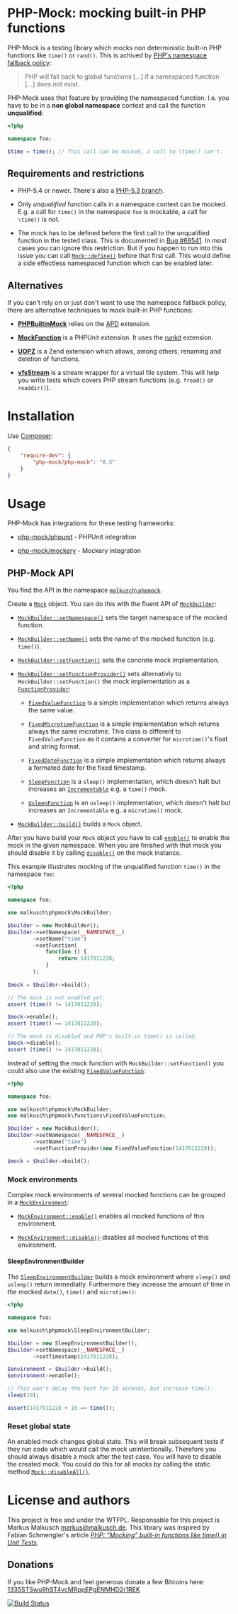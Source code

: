 # PHP-Mock: mocking built-in PHP functions

PHP-Mock is a testing library which mocks non deterministic built-in PHP functions like
`time()` or `rand()`. This is achived by [PHP's namespace fallback policy](http://php.net/manual/en/language.namespaces.fallback.php):

> PHP will fall back to global functions […]
> if a namespaced function […] does not exist.

PHP-Mock uses that feature by providing the namespaced function. I.e. you have
to be in a **non global namespace** context and call the function
**unqualified**:

```php
<?php

namespace foo;

$time = time(); // This call can be mocked, a call to \time() can't.
```

## Requirements and restrictions

* PHP-5.4 or newer. There's also a [PHP-5.3 branch](https://github.com/php-mock/php-mock/tree/php-5.3).

* Only *unqualified* function calls in a namespace context can be mocked.
  E.g. a call for `time()` in the namespace `foo` is mockable,
  a call for `\time()` is not.

* The mock has to be defined before the first call to the unqualified function
  in the tested class. This is documented in [Bug #68541](https://bugs.php.net/bug.php?id=68541).
  In most cases you can ignore this restriction. But if you happen to run into
  this issue you can call [`Mock::define()`](http://php-mock.github.io/php-mock/api/class-malkusch.phpmock.Mock.html#_define)
  before that first call. This would define a side effectless namespaced
  function which can be enabled later.

## Alternatives

If you can't rely on or just don't want to use the namespace fallback policy,
there are alternative techniques to mock built-in PHP functions:

* [**PHPBuiltinMock**](https://github.com/jadell/PHPBuiltinMock) relies on
  the [APD](http://php.net/manual/en/book.apd.php) extension.

* [**MockFunction**](https://github.com/tcz/phpunit-mockfunction) is a PHPUnit
  extension. It uses the [runkit](http://php.net/manual/en/book.runkit.php) extension.

* [**UOPZ**](https://github.com/krakjoe/uopz) is a Zend extension which
  allows, among others, renaming and deletion of functions.

* [**vfsStream**](https://github.com/mikey179/vfsStream) is a stream wrapper for
  a virtual file system. This will help you write tests which covers PHP
  stream functions (e.g. `fread()` or `readdir()`).

# Installation

Use [Composer](https://getcomposer.org/):

```json
{
    "require-dev": {
        "php-mock/php-mock": "0.5"
    }
}
```


# Usage

PHP-Mock has integrations for these testing frameworks:

- [php-mock/phpunit](https://github.com/php-mock/phpunit) - PHPUnit integration

- [php-mock/mockery](https://github.com/php-mock/mockery) - Mockery integration

## PHP-Mock API

You find the API in the namespace
[`malkusch\phpmock`](http://php-mock.github.io/php-mock/api/namespace-malkusch.phpmock.html).

Create a [`Mock`](http://php-mock.github.io/php-mock/api/class-malkusch.phpmock.Mock.html)
object. You can do this with the fluent API of [`MockBuilder`](http://php-mock.github.io/php-mock/api/class-malkusch.phpmock.MockBuilder.html):

* [`MockBuilder::setNamespace()`](http://php-mock.github.io/php-mock/api/class-malkusch.phpmock.MockBuilder.html#_setNamespace)
  sets the target namespace of the mocked function.

* [`MockBuilder::setName()`](http://php-mock.github.io/php-mock/api/class-malkusch.phpmock.MockBuilder.html#_setName)
  sets the name of the mocked function (e.g. `time()`).

* [`MockBuilder::setFunction()`](http://php-mock.github.io/php-mock/api/class-malkusch.phpmock.MockBuilder.html#_setFunction)
  sets the concrete mock implementation.

* [`MockBuilder::setFunctionProvider()`](http://php-mock.github.io/php-mock/api/class-malkusch.phpmock.MockBuilder.html#_setFunctionProvider)
  sets alternativly to `MockBuilder::setFunction()` the mock implementation as a
  [`FunctionProvider`](http://php-mock.github.io/php-mock/api/class-malkusch.phpmock.functions.FunctionProvider.html):

   * [`FixedValueFunction`](http://php-mock.github.io/php-mock/api/class-malkusch.phpmock.functions.FixedValueFunction.html)
     is a simple implementation which returns always the same value.

   * [`FixedMicrotimeFunction`](http://php-mock.github.io/php-mock/api/class-malkusch.phpmock.functions.FixedMicrotimeFunction.html)
     is a simple implementation which returns always the same microtime. This
     class is different to `FixedValueFunction` as it contains a converter for
     `microtime()`'s float and string format.

   * [`FixedDateFunction`](http://php-mock.github.io/php-mock/api/class-malkusch.phpmock.functions.FixedDateFunction.html)
     is a simple implementation which returns always a formated date for the fixed timestamp.

   * [`SleepFunction`](http://php-mock.github.io/php-mock/api/class-malkusch.phpmock.functions.SleepFunction.html)
     is a `sleep()` implementation, which doesn't halt but increases an
     [`Incrementable`](http://php-mock.github.io/php-mock/api/class-malkusch.phpmock.functions.Incrementable.html)
     e.g. a `time()` mock.

   * [`UsleepFunction`](http://php-mock.github.io/php-mock/api/class-malkusch.phpmock.functions.UsleepFunction.html)
     is an `usleep()` implementation, which doesn't halt but increases an
     `Incrementable` e.g. a `microtime()` mock.

* [`MockBuilder::build()`](http://php-mock.github.io/php-mock/api/class-malkusch.phpmock.MockBuilder.html#_build)
  builds a `Mock` object.

After you have build your `Mock` object you have to call [`enable()`](http://php-mock.github.io/php-mock/api/class-malkusch.phpmock.Mock.html#_enable)
to enable the mock in the given namespace. When you are finished with that mock you
should disable it by calling [`disable()`](http://php-mock.github.io/php-mock/api/class-malkusch.phpmock.Mock.html#_disable)
on the mock instance. 

This example illustrates mocking of the unqualified function `time()` in the 
namespace `foo`:

```php
<?php

namespace foo;

use malkusch\phpmock\MockBuilder;

$builder = new MockBuilder();
$builder->setNamespace(__NAMESPACE__)
        ->setName("time")
        ->setFunction(
            function () {
                return 1417011228;
            }
        );
                    
$mock = $builder->build();

// The mock is not enabled yet.
assert (time() != 1417011228);

$mock->enable();
assert (time() == 1417011228);

// The mock is disabled and PHP's built-in time() is called.
$mock->disable();
assert (time() != 1417011228);
```

Instead of setting the mock function with `MockBuilder::setFunction()` you could also
use the existing [`FixedValueFunction`](http://php-mock.github.io/php-mock/api/class-malkusch.phpmock.functions.FixedValueFunction.html):

```php
<?php

namespace foo;

use malkusch\phpmock\MockBuilder;
use malkusch\phpmock\functions\FixedValueFunction;

$builder = new MockBuilder();
$builder->setNamespace(__NAMESPACE__)
        ->setName("time")
        ->setFunctionProvider(new FixedValueFunction(1417011228));

$mock = $builder->build();
```

### Mock environments

Complex mock environments of several mocked functions can be grouped in a [`MockEnvironment`](http://php-mock.github.io/php-mock/api/class-malkusch.phpmock.MockEnvironment.html):

* [`MockEnvironment::enable()`](http://php-mock.github.io/php-mock/api/class-malkusch.phpmock.MockEnvironment.html#_enable)
  enables all mocked functions of this environment.

* [`MockEnvironment::disable()`](http://php-mock.github.io/php-mock/api/class-malkusch.phpmock.MockEnvironment.html#_disable)
  disables all mocked functions of this environment.

#### SleepEnvironmentBuilder

The [`SleepEnvironmentBuilder`](http://php-mock.github.io/php-mock/api/class-malkusch.phpmock.SleepEnvironmentBuilder.html)
builds a mock environment where `sleep()` and `usleep()` return immediatly.
Furthermore they increase the amount of time in the mocked `date()`, `time()` and
`microtime()`:

```php
<?php

namespace foo;

use malkusch\phpmock\SleepEnvironmentBuilder;

$builder = new SleepEnvironmentBuilder();
$builder->setNamespace(__NAMESPACE__)
        ->setTimestamp(1417011228);

$environment = $builder->build();
$environment->enable();

// This won't delay the test for 10 seconds, but increase time().        
sleep(10);

assert(1417011228 + 10 == time());
```

### Reset global state

An enabled mock changes global state. This will break subsequent tests if
they run code which would call the mock unintentionally. Therefore
you should always disable a mock after the test case. You will have to disable
the created mock. You could do this for all mocks by calling the
static method
[`Mock::disableAll()`](http://php-mock.github.io/php-mock/api/class-malkusch.phpmock.Mock.html#_disableAll).


# License and authors

This project is free and under the WTFPL.
Responsable for this project is Markus Malkusch markus@malkusch.de.
This library was inspired by Fabian Schmengler's article
[*PHP: “Mocking” built-in functions like time() in Unit Tests*](http://www.schmengler-se.de/en/2011/03/php-mocking-built-in-functions-like-time-in-unit-tests/).

## Donations

If you like PHP-Mock and feel generous donate a few Bitcoins here:
[1335STSwu9hST4vcMRppEPgENMHD2r1REK](bitcoin:1335STSwu9hST4vcMRppEPgENMHD2r1REK)

[![Build Status](https://travis-ci.org/php-mock/php-mock.svg?branch=master)](https://travis-ci.org/php-mock/php-mock)